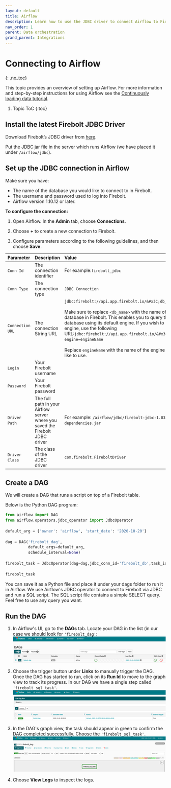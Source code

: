 ```yaml
---
layout: default
title: Airflow
description: Learn how to use the JDBC driver to connect Airflow to Firebolt.
nav_order: 1
parent: Data orchestration
grand_parent: Integrations
---
```


# Connecting to Airflow
{: .no_toc}

This topic provides an overview of setting up Airflow. For more information and step-by-step instructions for using Airflow see the [Continuously loading data tutorial](../../loading-data/continuously-loading-data.md).

1. Topic ToC
{:toc}

## Install the latest Firebolt JDBC Driver

Download Firebolt’s JDBC driver from [here](../connecting-via-jdbc.md#download-the-latest-jdbc-driver).

Put the JDBC jar file in the server which runs Airflow (we have placed it under `/airflow/jdbc`).

## Set up the JDBC connection in Airflow

Make sure you have:

* The name of the database you would like to connect to in Firebolt.
* The username and password used to log into Firebolt.
* Airflow version 1.10.12 or later.

**To configure the connection:**
1. Open Airflow. In the **Admin** tab, choose **Connections**.  

2. Choose **+** to create a new connection to Firebolt.  

3. Configure parameters according to the following guidelines, and then choose **Save**.  

| Parameter | Description | Value |
| :-------- | :---------- | :---- |
| `Conn Id` | The connection identifier | For example:`firebolt_jdbc`|
| `Conn Type` | The connection type | `JDBC Connection`|
| `Connection URL` | The connection String URL | `jdbc:firebolt://api.app.firebolt.io/&#x3C;db_name>` <br> <br> Make sure to replace `<db_name>` with the name of your database in Firebolt. This enables you to query the database using its default engine. If you wish to use another engine, use the following URL:`jdbc:firebolt://api.app.firebolt.io/&#x3C;db_name>?engine=engineName` <br> <br> Replace `engineName` with the name of the engine you would like to use. |
| `Login`| Your Firebolt username | |
| `Password`| Your Firebolt password| |
| `Driver Path`| The full path in your Airflow server where you saved the Firebolt JDBC driver | For example: `/airflow/jdbc/firebolt-jdbc-1.03-jar-with-dependencies.jar`|
| `Driver Class` | The class of the JDBC driver |`com.firebolt.FireboltDriver`|  

## Create a DAG

We will create a DAG that runs a script on top of a Firebolt table.

Below is the Python DAG program:

```python
from airflow import DAG
from airflow.operators.jdbc_operator import JdbcOperator

default_arg = {'owner': 'airflow', 'start_date': '2020-10-20'}

dag = DAG('firebolt_dag',
          default_args=default_arg,
          schedule_interval=None)

firebolt_task = JdbcOperator(dag=dag,jdbc_conn_id='firebolt_db',task_id='firebolt_sql_task',sql=['query_sample.sql'])                     

firebolt_task
```

You can save it as a Python file and place it under your dags folder to run it in Airflow. We use Airflow's JDBC operator to connect to Firebolt via JDBC and run a SQL script. The SQL script file contains a simple SELECT query. Feel free to use any query you want.

## Run the DAG

1. In Airflow's UI, go to the **DAGs** tab. Locate your DAG in the list (in our case we should look for `'firebolt_dag'`:  
![](../../assets/images/screen-shot-2020-10-26-at-17.31.32.png)  

2. Choose the trigger button under **Links** to manually trigger the DAG. Once the DAG has started to run, click on its **Run Id** to move to the graph view to track its progress. In our DAG we have a single step called `'firebolt_sql_task'`.  
![](../../assets/images/dag_runs_list.png)  

3. In the DAG's graph view, the task should appear in green to confirm the DAG completed successfully. Choose the `'firebolt_sql_task'`.  
![](../../assets/images/dag_graph_view.png)  

4. Choose **View Logs** to inspect the logs.
